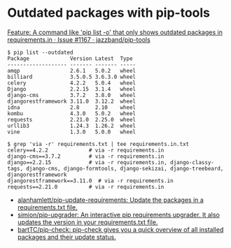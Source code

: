 # Outdated packages with pip-tools

[Feature: A command like 'pip list -o' that only shows outdated packages in requirements.in · Issue #1167 · jazzband/pip-tools](https://github.com/jazzband/pip-tools/issues/1167)

```
$ pip list --outdated
Package             Version Latest  Type
------------------- ------- ------- -----
amqp                2.6.1   5.0.2   wheel
billiard            3.5.0.5 3.6.3.0 wheel
celery              4.2.2   5.0.4   wheel
Django              2.2.15  3.1.4   wheel
django-cms          3.7.2   3.8.0   wheel
djangorestframework 3.11.0  3.12.2  wheel
idna                2.8     2.10    wheel
kombu               4.3.0   5.0.2   wheel
requests            2.21.0  2.25.0  wheel
urllib3             1.24.3  1.26.2  wheel
vine                1.3.0   5.0.0   wheel
```

```
$ grep 'via -r' requirements.txt | tee requirements.in.txt
celery==4.2.2             # via -r requirements.in
django-cms==3.7.2         # via -r requirements.in
django==2.2.15            # via -r requirements.in, django-classy-tags, django-cms, django-formtools, django-sekizai, django-treebeard, djangorestframework
djangorestframework==3.11.0  # via -r requirements.in
requests==2.21.0          # via -r requirements.in
```

- [alanhamlett/pip-update-requirements: Update the packages in a requirements.txt file.](https://github.com/alanhamlett/pip-update-requirements)
- [simion/pip-upgrader: An interactive pip requirements upgrader. It also updates the version in your requirements.txt file.](https://github.com/simion/pip-upgrader)
- [bartTC/pip-check: pip-check gives you a quick overview of all installed packages and their update status.](https://github.com/bartTC/pip-check/)

